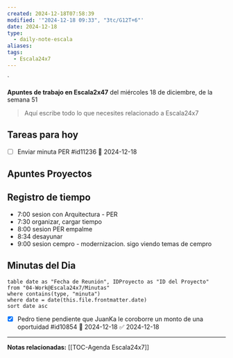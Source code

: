 ```yaml
---
created: 2024-12-18T07:58:39
modified: '"2024-12-18 09:33", "3tc/G12T+6"'
date: 2024-12-18
type:
  - daily-note-escala
aliases: 
tags:
  - Escala24x7
---
```

`


**Apuntes de trabajo en Escala2x47** del  miércoles 18 de diciembre, de la semana 51 

> Aquí escribe todo lo que necesites relacionado a Escala24x7

## Tareas para hoy

- [ ] Enviar minuta PER #id11236 📅 2024-12-18 

## Apuntes Proyectos


## Registro  de tiempo
- 7:00 sesion con Arquitectura - PER
- 7:30 organizar, cargar tiempo
- 8:00 sesion PER empalme
- 8:34 desayunar
- 9:00 sesion cempro - modernizacion. sigo viendo temas de cempro 

## Minutas del Dia
 ```dataview
table date as "Fecha de Reunión", IDProyecto as "ID del Proyecto"
from "04-Work@Escala24x7/Minutas"
where contains(type, "minuta")
where date = date(this.file.frontmatter.date)
sort date asc
```

- [x] Pedro tiene pendiente que JuanKa le coroborre un monto de una oportuidad #id10854 📅 2024-12-18 ✅ 2024-12-18


----
**Notas relacionadas:**
[[TOC-Agenda Escala24x7]]

